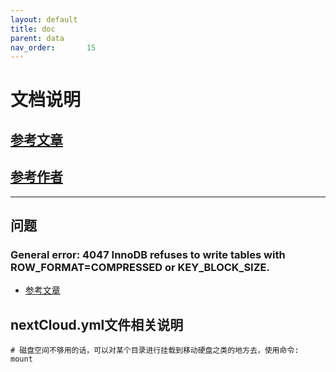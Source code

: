 ```yaml
---
layout: default
title: doc
parent: data
nav_order:       15
---
```


# 文档说明

## [参考文章](https://post.smzdm.com/p/alpompze/)

## [参考作者](https://zhiyou.smzdm.com/member/9424085625/)

---

## 问题

### General error: 4047 InnoDB refuses to write tables with ROW_FORMAT=COMPRESSED or KEY_BLOCK_SIZE.

- [参考文章](https://bbs.archlinux.org/viewtopic.php?id=268127)

## nextCloud.yml文件相关说明

```shell
# 磁盘空间不够用的话，可以对某个目录进行挂载到移动硬盘之类的地方去，使用命令: mount
```
